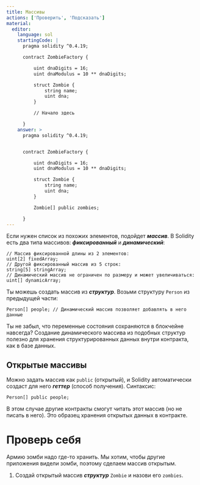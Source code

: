 ```yaml
---
title: Массивы
actions: ['Проверить', 'Подсказать']
material:
  editor:
    language: sol
    startingCode: |
      pragma solidity ^0.4.19;

      contract ZombieFactory {

          uint dnaDigits = 16;
          uint dnaModulus = 10 ** dnaDigits;

          struct Zombie {
              string name;
              uint dna;
          }

          // Начало здесь

      }
    answer: >
      pragma solidity ^0.4.19;


      contract ZombieFactory {

          uint dnaDigits = 16;
          uint dnaModulus = 10 ** dnaDigits;

          struct Zombie {
              string name;
              uint dna;
          }

          Zombie[] public zombies;

      }
---
```


Если нужен список из похожих элементов, подойдет **_массив_**. В Solidity есть два типа массивов: **_фиксированный_** и **_динамический_**:

```
// Массив фиксированной длины из 2 элементов:
uint[2] fixedArray;
// Другой фиксированный массив из 5 строк:
string[5] stringArray;
// Динамический массив не ограничен по размеру и может увеличиваться:
uint[] dynamicArray;
```

Ты можешь создать массив из **_структур_**. Возьми структуру `Person` из предыдущей части:

```
Person[] people; // Динамический массив позволяет добавлять в него данные
```

Ты не забыл, что переменные состояния сохраняются в блокчейне навсегда? Создание динамического массива из подобных структур полезно для хранения структурированных данных внутри контракта, как в базе данных. 

## Открытые массивы

Можно задать массив как `public` (открытый), и Solidity автоматически создаст для него **_геттер_** (способ получения). Синтаксис:

```
Person[] public people;
```

В этом случае другие контракты смогут читать этот массив (но не писать в него). Это образец хранения открытых данных в контракте.

# Проверь себя

Армию зомби надо где-то хранить. Мы хотим, чтобы другие приложения видели зомби, поэтому сделаем массив открытым.

1. Создай открытый массив **_структур_** `Zombie` и назови его `zombies`.
